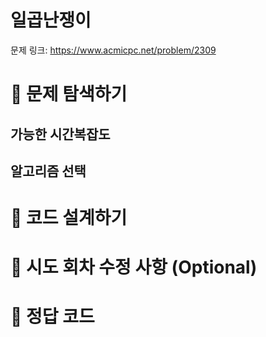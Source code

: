 # 일곱난쟁이

문제 링크: https://www.acmicpc.net/problem/2309

# 📌 문제 탐색하기

## 가능한 시간복잡도

## 알고리즘 선택

# 📌 코드 설계하기

# 📌 시도 회차 수정 사항 (Optional)

# 📌 정답 코드
